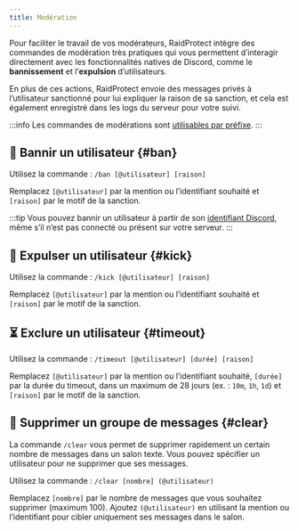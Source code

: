 ```yaml
---
title: Modération
---
```


Pour faciliter le travail de vos modérateurs, RaidProtect intègre des commandes de modération très pratiques qui vous permettent d’interagir directement avec les fonctionnalités natives de Discord, comme le **bannissement** et l’**expulsion** d’utilisateurs.

En plus de ces actions, RaidProtect envoie des messages privés à l’utilisateur sanctionné pour lui expliquer la raison de sa sanction, et cela est également enregistré dans les logs du serveur pour votre suivi.

:::info
Les commandes de modérations sont [utilisables par préfixe](../guides/prefix.md).
:::

## 🔨 Bannir un utilisateur {#ban}

Utilisez la commande : ```/ban [@utilisateur] [raison]```

Remplacez `[@utilisateur]` par la mention ou l’identifiant souhaité et `[raison]` par le motif de la sanction.

:::tip
Vous pouvez bannir un utilisateur à partir de son [identifiant Discord](https://dfr.gg/wiki/interface/mode-developpeur), même s’il n’est pas connecté ou présent sur votre serveur.
:::

## 👢 Expulser un utilisateur {#kick}

Utilisez la commande : ```/kick [@utilisateur] [raison]```

Remplacez `[@utilisateur]` par la mention ou l’identifiant souhaité et `[raison]` par le motif de la sanction.

## ⏳ Exclure un utilisateur {#timeout}

Utilisez la commande : ```/timeout [@utilisateur] [durée] [raison]```

Remplacez `[@utilisateur]` par la mention ou l’identifiant souhaité, `[durée]` par la durée du timeout, dans un maximum de 28 jours (ex. : `10m`, `1h`, `1d`) et `[raison]` par le motif de la sanction.

## 🧹 Supprimer un groupe de messages {#clear}

La commande `/clear` vous permet de supprimer rapidement un certain nombre de messages dans un salon texte. Vous pouvez spécifier un utilisateur pour ne supprimer que ses messages.

Utilisez la commande : ```/clear [nombre] (@utilisateur)```

Remplacez `[nombre]` par le nombre de messages que vous souhaitez supprimer (maximum 100). Ajoutez `(@utilisateur)` en utilisant la mention ou l’identifiant pour cibler uniquement ses messages dans le salon.